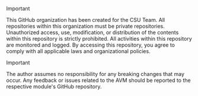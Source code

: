 <!-- BEGIN_TF_DOCS -->
<!-- BEGIN\_TF\_DOCS -->

> [!IMPORTANT]
> This GitHub organization has been created for the CSU Team. All repositories within this organization must be private repositories. Unauthorized access, use, modification, or distribution of the contents within this repository is strictly prohibited. All activities within this repository are monitored and logged. By accessing this repository, you agree to comply with all applicable laws and organizational policies.

> [!IMPORTANT]
> The author assumes no responsibility for any breaking changes that may occur. Any feedback or issues related to the AVM should be reported to the respective module's GitHub repository.

<!-- END_TF_DOCS -->

